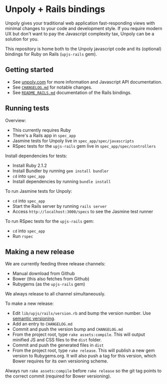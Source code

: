 Unpoly + Rails bindings
======================

Unpoly gives your traditional web application fast-responding views with minimal changes to your code and development style. If you require modern UX but don't want to pay the Javascript complexity tax, Unpoly can be a solution for you.

This repository is home both to the Unpoly javascript code and its (optional) bindings for Ruby on Rails (`upjs-rails` gem).


Getting started
---------------

- See [unpoly.com](http://unpoly.com) for more information and Javascript API documentation.
- See [`CHANGELOG.md`](https://github.com/makandra/upjs/blob/master/CHANGELOG.md) for notable changes.
- See [`README_RAILS.md`](https://github.com/makandra/upjs/blob/master/README_RAILS.md) documentation of the Rails bindings.


Running tests
-------------

Overview:

- This currently requires Ruby
- There's a Rails app in `spec_app`
- Jasmine tests for Unpoly live in `spec_app/spec/javascripts`
- RSpec tests for the `upjs-rails` gem live in `spec_app/spec/controllers`

Install dependencies for tests:

- Install Ruby 2.1.2
- Install Bundler by running `gem install bundler`
- `cd` into `spec_app`
- Install dependencies by running `bundle install`

To run Jasmine tests for Unpoly:

- `cd` into `spec_app`
- Start the Rails server by running `rails server`
- Access `http://localhost:3000/specs` to see the Jasmine test runner

To run RSpec tests for the `upjs-rails` gem:

- `cd` into `spec_app`
- Run `rspec`


Making a new release
--------------------

We are currently feeding three release channels:

- Manual download from Github
- Bower (this also fetches from Github)
- Rubygems (as the `upjs-rails` gem)

We always release to all channel simultaneously.

To make a new release:

- Edit `lib/upjs/rails/version.rb` and bump the version number. Use [semantic versioning](http://semver.org/).
- Add an entry to `CHANGELOG.md`
- Commit and push the version bump and `CHANGELOG.md`
- From the project root, type `rake assets:compile`. This will output minified JS and CSS files to the `dist` folder.
- Commit and push the generated files in `dist`
- From the project root, type `rake release`. This will publish a new gem version to Rubygems.org.
  It will also push a tag for this version, which Bower requires for its own versioning scheme.

Always run `rake assets:compile` before `rake release` so the git tag points to the correct commit (required for Bower versioning).
